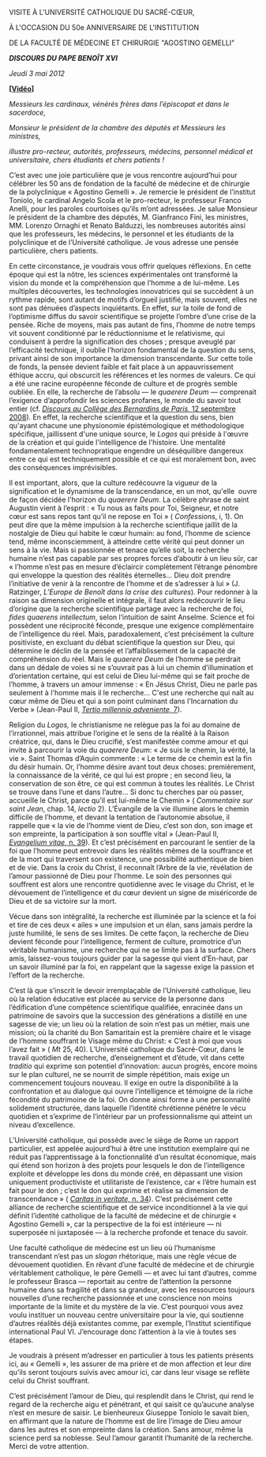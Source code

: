 VISITE À L'UNIVERSITÉ CATHOLIQUE DU SACRÉ-CŒUR,

À L'OCCASION DU 50e ANNIVERSAIRE DE L'INSTITUTION

DE LA FACULTÉ DE MÉDECINE ET CHIRURGIE "AGOSTINO GEMELLI"

***DISCOURS DU PAPE BENOÎT XVI***

*Jeudi 3 mai 2012*

**\[[Vidéo](http://player.rv.va/vaticanplayer.asp?language=it&tic=VA_IKDNIWQZ)\]**

*Messieurs les cardinaux, vénérés frères dans l’épiscopat et dans le sacerdoce,*

*Monsieur le président de la chambre des députés et Messieurs les ministres,*

*illustre pro-recteur, autorités, professeurs, médecins, personnel médical et universitaire, chers étudiants et chers patients !*

C’est avec une joie particulière que je vous rencontre aujourd’hui pour célébrer les 50 ans de fondation de la faculté de médecine et de chirurgie de la polyclinique « Agostino Gemelli ». Je remercie le président de l’institut Toniolo, le cardinal Angelo Scola et le pro-recteur, le professeur Franco Anelli, pour les paroles courtoises qu’ils m’ont adressées. Je salue Monsieur le président de la chambre des députés, M. Gianfranco Fini, les ministres, MM. Lorenzo Ornaghi et Renato Balduzzi, les nombreuses autorités ainsi que les professeurs, les médecins, le personnel et les étudiants de la polyclinique et de l’Université catholique. Je vous adresse une pensée particulière, chers patients.

En cette circonstance, je voudrais vous offrir quelques réflexions. En cette époque qui est la nôtre, les sciences expérimentales ont transformé la vision du monde et la compréhension que l’homme a de lui-même. Les multiples découvertes, les technologies innovatrices qui se succèdent à un rythme rapide, sont autant de motifs d’orgueil justifié, mais souvent, elles ne sont pas dénuées d’aspects inquiétants. En effet, sur la toile de fond de l’optimisme diffus du savoir scientifique se projette l’ombre d’une crise de la pensée. Riche de moyens, mais pas autant de fins, l’homme de notre temps vit souvent conditionné par le réductionnisme et le relativisme, qui conduisent à perdre la signification des choses ; presque aveuglé par l’efficacité technique, il oublie l’horizon fondamental de la question du sens, privant ainsi de son importance la dimension transcendante. Sur cette toile de fonds, la pensée devient faible et fait place à un appauvrissement éthique accru, qui obscurcit les références et les normes de valeurs. Ce qui a été une racine européenne féconde de culture et de progrès semble oubliée. En elle, la recherche de l’absolu — le *quaerere Deum* — comprenait l’exigence d’approfondir les sciences profanes, le monde du savoir tout entier (cf. [*Discours au Collège des Bernardins de Paris*, 12 septembre 2008](/content/benedict-xvi/fr/speeches/2008/september/documents/hf_ben-xvi_spe_20080912_parigi-cultura.html)). En effet, la recherche scientifique et la question du sens, bien qu'ayant chacune une physionomie épistémologique et méthodologique spécifique, jaillissent d'une unique source, le *Logos* qui préside à l'œuvre de la création et qui guide l'intelligence de l'histoire. Une mentalité fondamentalement technopratique engendre un déséquilibre dangereux entre ce qui est techniquement possible et ce qui est moralement bon, avec des conséquences imprévisibles.

Il est important, alors, que la culture redécouvre la vigueur de la signification et le dynamisme de la transcendance, en un mot, qu'elle  ouvre de façon décidée l'horizon du *quaerere Deum*. La célèbre phrase de saint Augustin vient à l’esprit : « Tu nous as faits pour Toi, Seigneur, et notre cœur est sans repos tant qu’il ne repose en Toi » ( *Confessions*, i, 1). On peut dire que la même impulsion à la recherche scientifique jaillit de la nostalgie de Dieu qui habite le cœur humain: au fond, l’homme de science tend, même inconsciemment, à atteindre cette vérité qui peut donner un sens à la vie. Mais si passionnée et tenace qu’elle soit, la recherche humaine n’est pas capable par ses propres forces d’aboutir à un lieu sûr, car « l’homme n’est pas en mesure d’éclaircir complètement l’étrange pénombre qui enveloppe la question des réalités éternelles… Dieu doit prendre l’initiative de venir à la rencontre de l’homme et de s’adresser à lui » (J. Ratzinger, *L’Europe de Benoît dans la crise des cultures*). Pour redonner à la raison sa dimension originelle et intégrale, il faut alors redécouvrir le lieu d’origine que la recherche scientifique partage avec la recherche de foi, *fides quaerens intellectum*, selon l’intuition de saint Anselme. Science et foi possèdent une réciprocité féconde, presque une exigence complémentaire de l’intelligence du réel. Mais, paradoxalement, c’est précisément la culture positiviste, en excluant du débat scientifique la question sur Dieu, qui détermine le déclin de la pensée et l’affaiblissement de la capacité de compréhension du réel. Mais le *quaerere Deum* de l’homme se perdrait dans un dédale de voies si ne s’ouvrait pas à lui un chemin d’illumination et d’orientation certaine, qui est celui de Dieu lui-même qui se fait proche de l’homme, à travers un amour immense : « En Jésus Christ, Dieu ne parle pas seulement à l'homme mais il le recherche... C'est une recherche qui naît au cœur même de Dieu et qui a son point culminant dans l'Incarnation du Verbe » (Jean-Paul II, [*Tertio millennio adveniente,* 7](/content/john-paul-ii/fr/apost_letters/documents/hf_jp-ii_apl_10111994_tertio-millennio-adveniente.html)).

Religion du *Logos,* le christianisme ne relègue pas la foi au domaine de l’irrationnel, mais attribue l’origine et le sens de la réalité à la Raison créatrice, qui, dans le Dieu crucifié, s’est manifestée comme amour et qui invite à parcourir la voie du *quaerere Deum*: « Je suis le chemin, la vérité, la vie ». Saint Thomas d’Aquin commente : « Le terme de ce chemin est la fin du désir humain. Or, l’homme désire avant tout deux choses: premièrement, la connaissance de la vérité, ce qui lui est propre ; en second lieu, la conservation de son être, ce qui est commun à toutes les réalités. Le Christ se trouve dans l’une et dans l’autre... Si donc tu cherches par où passer, accueille le Christ, parce qu’il est lui-même le Chemin » ( *Commentaire sur saint Jean*, chap. 14, *lectio* 2). L’Évangile de la vie illumine alors le chemin difficile de l’homme, et devant la tentation de l’autonomie absolue, il rappelle que « la vie de l’homme vient de Dieu, c’est son don, son image et son empreinte, la participation à son souffle vital » (Jean-Paul II, [*Evangelium vitae*, n. 39](/content/john-paul-ii/fr/encyclicals/documents/hf_jp-ii_enc_25031995_evangelium-vitae.html)). Et c’est précisément en parcourant le sentier de la foi que l’homme peut entrevoir dans les réalités mêmes de la souffrance et de la mort qui traversent son existence, une possibilité authentique de bien et de vie. Dans la croix du Christ, il reconnaît l’Arbre de la vie, révélation de l’amour passionné de Dieu pour l’homme. Le soin des personnes qui souffrent est alors une rencontre quotidienne avec le visage du Christ, et le dévouement de l’intelligence et du cœur devient un signe de miséricorde de Dieu et de sa victoire sur la mort.

Vécue dans son intégralité, la recherche est illuminée par la science et la foi et tire de ces deux « ailes » une impulsion et un élan, sans jamais perdre la juste humilité, le sens de ses limites. De cette façon, la recherche de Dieu devient féconde pour l’intelligence, ferment de culture, promotrice d’un véritable humanisme, une recherche qui ne se limite pas à la surface. Chers amis, laissez-vous toujours guider par la sagesse qui vient d’En-haut, par un savoir illuminé par la foi, en rappelant que la sagesse exige la passion et l’effort de la recherche.

C’est là que s’inscrit le devoir irremplaçable de l’Université catholique, lieu où la relation éducative est placée au service de la personne dans l’édification d’une compétence scientifique qualifiée, enracinée dans un patrimoine de savoirs que la succession des générations a distillé en une sagesse de vie; un lieu où la relation de soin n’est pas un métier, mais une mission; où la charité du Bon Samaritain est la première chaire et le visage de l’homme souffrant le Visage même du Christ: « C’est à moi que vous l’avez fait » ( *Mt* 25, 40). L’Université catholique du Sacré-Cœur, dans le travail quotidien de recherche, d’enseignement et d’étude, vit dans cette *traditio* qui exprime son potentiel d’innovation: aucun progrès, encore moins sur le plan culturel, ne se nourrit de simple répétition, mais exige un commencement toujours nouveau. Il exige en outre la disponibilité à la confrontation et au dialogue qui ouvre l’intelligence et témoigne de la riche fécondité du patrimoine de la foi. On donne ainsi forme à une personnalité solidement structurée, dans laquelle l’identité chrétienne pénètre le vécu quotidien et s’exprime de l’intérieur par un professionnalisme qui atteint un niveau d’excellence.

L’Université catholique, qui possède avec le siège de Rome un rapport particulier, est appelée aujourd’hui à être une institution exemplaire qui ne réduit pas l’apprentissage à la fonctionnalité d’un résultat économique, mais qui étend son horizon à des projets pour lesquels le don de l’intelligence exploite et développe les dons du monde créé, en dépassant une vision uniquement productiviste et utilitariste de l’existence, car « l’être humain est fait pour le don ; c’est le don qui exprime et réalise sa dimension de transcendance » ( [*Caritas in veritate,* n. 34](/content/benedict-xvi/fr/encyclicals/documents/hf_ben-xvi_enc_20090629_caritas-in-veritate.html)). C’est précisément cette alliance de recherche scientifique et de service inconditionnel à la vie qui définit l’identité catholique de la faculté de médecine et de chirurgie « Agostino Gemelli », car la perspective de la foi est intérieure — ni superposée ni juxtaposée — à la recherche profonde et tenace du savoir.

Une faculté catholique de médecine est un lieu où l’humanisme transcendant n’est pas un *slogan* rhétorique, mais une règle vécue de dévouement quotidien. En rêvant d’une faculté de médecine et de chirurgie véritablement catholique, le père Gemelli — et avec lui tant d’autres, comme le professeur Brasca — reportait au centre de l’attention la personne humaine dans sa fragilité et dans sa grandeur, avec les ressources toujours nouvelles d’une recherche passionnée et une conscience non moins importante de la limite et du mystère de la vie. C’est pourquoi vous avez voulu instituer un nouveau centre universitaire pour la vie, qui soutienne d’autres réalités déjà existantes comme, par exemple, l’Institut scientifique international Paul VI. J’encourage donc l’attention à la vie à toutes ses étapes.

Je voudrais à présent m’adresser en particulier à tous les patients présents ici, au « Gemelli », les assurer de ma prière et de mon affection et leur dire qu’ils seront toujours suivis avec amour ici, car dans leur visage se reflète celui du Christ souffrant.

C’est précisément l’amour de Dieu, qui resplendit dans le Christ, qui rend le regard de la recherche aigu et pénétrant, et qui saisit ce qu’aucune analyse n’est en mesure de saisir. Le bienheureux Giuseppe Toniolo le savait bien, en affirmant que la nature de l’homme est de lire l’image de Dieu amour dans les autres et son empreinte dans la création. Sans amour, même la science perd sa noblesse. Seul l’amour garantit l’humanité de la recherche. Merci de votre attention.